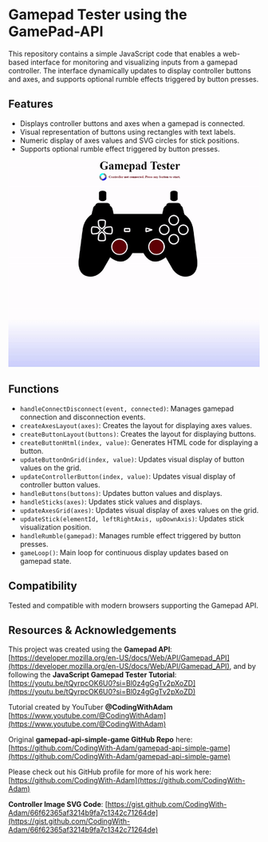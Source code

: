 # Gamepad Tester using the GamePad-API 



This repository contains a simple JavaScript code that enables a web-based interface for monitoring and visualizing inputs from a gamepad controller. The interface dynamically updates to display controller buttons and axes, and supports optional rumble effects triggered by button presses.

## Features

- Displays controller buttons and axes when a gamepad is connected.
- Visual representation of buttons using rectangles with text labels.
- Numeric display of axes values and SVG circles for stick positions.
- Supports optional rumble effect triggered by button presses.


![Web App Demo](WebAppGif.gif)

## Functions

- `handleConnectDisconnect(event, connected)`: Manages gamepad connection and disconnection events.
- `createAxesLayout(axes)`: Creates the layout for displaying axes values.
- `createButtonLayout(buttons)`: Creates the layout for displaying buttons.
- `createButtonHtml(index, value)`: Generates HTML code for displaying a button.
- `updateButtonOnGrid(index, value)`: Updates visual display of button values on the grid.
- `updateControllerButton(index, value)`: Updates visual display of controller button values.
- `handleButtons(buttons)`: Updates button values and displays.
- `handleSticks(axes)`: Updates stick values and displays.
- `updateAxesGrid(axes)`: Updates visual display of axes values on the grid.
- `updateStick(elementId, leftRightAxis, upDownAxis)`: Updates stick visualization position.
- `handleRumble(gamepad)`: Manages rumble effect triggered by button presses.
- `gameLoop()`: Main loop for continuous display updates based on gamepad state.

## Compatibility

Tested and compatible with modern browsers supporting the Gamepad API.

## Resources & Acknowledgements

This project was created using the **Gamepad API**: [https://developer.mozilla.org/en-US/docs/Web/API/Gamepad_API](https://developer.mozilla.org/en-US/docs/Web/API/Gamepad_API), 
and by following the **JavaScript Gamepad Tester Tutorial**: [https://youtu.be/tQyrpcOK6U0?si=Bl0z4gGgTv2pXoZD](https://youtu.be/tQyrpcOK6U0?si=Bl0z4gGgTv2pXoZD)

Tutorial created by YouTuber **@CodingWithAdam** [https://www.youtube.com/@CodingWithAdam](https://www.youtube.com/@CodingWithAdam)

Original **gamepad-api-simple-game GitHub Repo** here: [https://github.com/CodingWith-Adam/gamepad-api-simple-game](https://github.com/CodingWith-Adam/gamepad-api-simple-game)

Please check out his GitHub profile for more of his work here: [https://github.com/CodingWith-Adam](https://github.com/CodingWith-Adam)  

**Controller Image SVG Code**: [https://gist.github.com/CodingWith-Adam/66f62365af3214b9fa7c1342c71264de](https://gist.github.com/CodingWith-Adam/66f62365af3214b9fa7c1342c71264de)